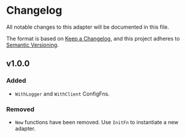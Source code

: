 # Changelog

All notable changes to this adapter will be documented in this file.

The format is based on [Keep a Changelog](https://keepachangelog.com/en/1.0.0/),
and this project adheres to [Semantic Versioning](https://semver.org/spec/v2.0.0.html).

## v1.0.0

### Added

 - `WithLogger` and `WithClient` ConfigFns.

### Removed

 - `New` functions have been removed. Use `InitFn` to instantiate a new adapter.
